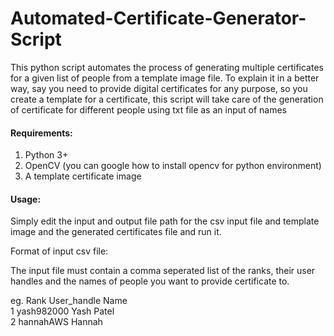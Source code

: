 # Automated-Certificate-Generator-Script

This python script automates the process of generating multiple certificates for a given list of people from a template image file. To explain it in a better way, say you need to provide digital certificates for any purpose, so you create a template for a certificate, this script will take care of the generation of certificate for different people using txt file as an input of names

#### Requirements:
  
1. Python 3+
2. OpenCV (you can google how to install opencv for python environment)
3. A template certificate image

#### Usage:
  
Simply edit the input and output file path for the csv input file and template image and the generated certificates file and run it.

Format of input csv file:   
  
The input file must contain a comma seperated list of the ranks, their user handles and the names of people you want to provide certificate to.

eg. Rank  User_handle Name  
    1     yash982000    Yash Patel  
    2     hannahAWS     Hannah  
    
